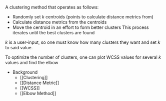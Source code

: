 A clustering method that operates as follows:
- Randomly set *k* centroids (points to calculate distance metrics from)
- Calculate distance metrics from the centroids
- Move the centroid in an effort to form better clusters
This process iterates until the best clusters are found

*k* is a user-input, so one must know how many clusters they want and set *k* to said value.

To optimize the number of clusters, one can plot WCSS values for several *k* values and find the elbow

- Background
	- [[Clustering]]
	- [[Distance Metric]]
	- [[WCSS]]
	- [[Elbow Method]]